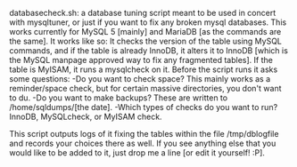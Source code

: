 databasecheck.sh: a database tuning script meant to be used in concert with mysqltuner, or just if you want to fix any broken mysql databases.
This works currently for MySQL 5 [mainly] and MariaDB [as the commands are the same]. It works like so:
It checks the version of the table using MySQL commands, and if the table is already InnoDB, it alters it to InnoDB [which is the MySQL manpage approved way to fix any fragmented tables]. If the table is MyISAM, it runs a mysqlcheck on it. Before the script runs it asks some questions: 
-Do you want to check space? This mainly works as a reminder/space check, but for certain massive directories, you don't want to du.
-Do you want to make backups? These are written to /home/sqldumps/[the date].
-Which types of checks do you want to run? InnoDB, MySQLcheck, or MyISAM check.

This script outputs logs of it fixing the tables within the file /tmp/dblogfile and records your choices there as well. If you see anything else that you would like to be added to it, just drop me a line [or edit it yourself! :P].
